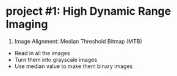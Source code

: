 # project #1: High Dynamic Range Imaging
1. Image Alignment:  Median Threshold Bitmap (MTB)
- Read in all the images
- Turn them into grayscale images
- Use median value to make them binary images